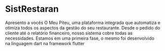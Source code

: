 # SistRestaran
Apresento a vocês O Meu Piteu, uma plataforma integrada que automatiza e otimiza todos os aspectos da gestão do seu restaurante. Desde o pedido do cliente até o relatório financeiro, nosso sistema cobre todas as necessidades. Estamos em uma primeira fase, o mesmo foi desenvolvido na linguagem dart na framework flutter
